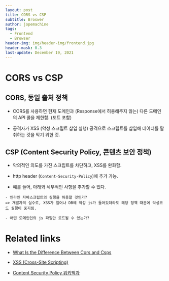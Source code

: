 ```yaml
---
layout: post
title: CORS vs CSP
subtitle: Broswer
author: jopemachine
tags:
  - Frontend
  - Browser
header-img: img/header-img/frontend.jpg
header-mask: 0.3
last-update: December 19, 2021
---
```


# CORS vs CSP

## CORS, 동일 출처 정책

- CORS를 사용하면 현재 도메인과 (Response에서 허용해주지 않는) 다른 도메인의 API 콜을 제한함. (포트 포함)

- 공격자가 XSS (악성 스크립트 삽입 실행) 공격으로 스크립트를 삽입해 데이터를 탈취하는 것을 막기 위한 것.

## CSP (Content Security Policy, 콘텐츠 보안 정책)

- 악의적인 의도를 가진 스크립트를 차단하고, XSS를 완화함.

- http header (`Content-Security-Policy`)에 추가 가능.

- 예를 들어, 아래와 세부적인 사항을 추가할 수 있다.

```
- 인라인 자바스크립트의 실행을 허용할 것인가?
=> 개발자의 실수로, XSS가 일어나 DB에 악성 js가 들어갔더라도 해당 정책 때문에 악성코드 실행이 중지됨.

- 어떤 도메인인의 js 파일만 로드될 수 있는가?
```

# Related links

- [What Is the Difference Between Cors and Csps](https://stackoverflow.com/questions/39488241/what-is-the-difference-between-cors-and-csps)

- [XSS (Cross-Site Scripting)](https://isc9511.tistory.com/19)

- [Content Security Policy 위키백과](https://en.wikipedia.org/wiki/Content_Security_Policy)